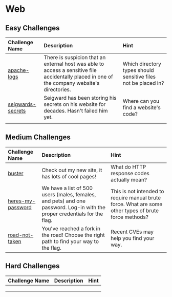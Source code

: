 # Web

## Easy Challenges
| Challenge Name  | Description | Hint
|:-- | :-- | :---
| [apache-logs](apache-logs) | There is suspicion that an external host was able to access a sensitive file accidentally placed in one of the company website's directories. | Which directory types should sensitive files not be placed in?
| [seigwards-secrets](seigwards-secrets) | Seigward has been storing his secrets on his website for decades. Hasn't failed him yet. | Where can you find a website's code?
|  |  | 

## Medium Challenges
| Challenge Name  | Description | Hint
|:-- | :-- | :---
| [buster](buster) | Check out my new site, it has lots of cool pages! | What do HTTP response codes actually mean?
| [heres-my-password](heres-my-password) | We have a list of 500 users (males, females, and pets) and one password. Log-in with the proper credentials for the flag. | This is not intended to require manual brute force. What are some other types of brute force methods?
| [road-not-taken](road-not-taken) | You've reached a fork in the road! Choose the right path to find your way to the flag. | Recent CVEs may help you find your way. 


## Hard Challenges
| Challenge Name  | Description | Hint
|:-- | :-- | :---
|  |  | 
|  |  | 
|  |  | 
